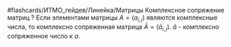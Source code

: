 #flashcards/ИТМО_гейдев/Линейка/Матрицы
Комплексное сопряжение матриц
?
Если элементами матрицы $A = (a_{i,j})$ являются комплексные числа, то комплексно сопряженная матрица $\bar{A} = (\bar{a}_{i,j})$. $\bar{a}$ - комплексно сопряженное число к $a$.
